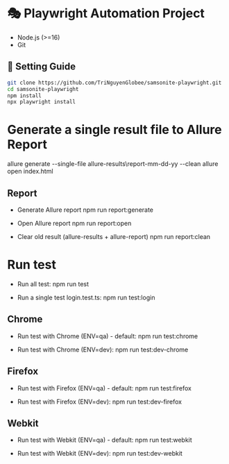 # 🎭 Playwright Automation Project
- Node.js (>=16)
- Git

## 🚀 Setting Guide
```bash
git clone https://github.com/TriNguyenGlobee/samsonite-playwright.git
cd samsonite-playwright
npm install
npx playwright install
```

# Generate a single result file to Allure Report
allure generate --single-file allure-results\report-mm-dd-yy --clean 
allure open index.html

## Report
- Generate Allure report
npm run report:generate

- Open Allure report
npm run report:open

- Clear old result (allure-results + allure-report)
npm run report:clean

# Run test
- Run all test:
npm run test

- Run a single test login.test.ts:
npm run test:login
 
## Chrome 
- Run test with Chrome (ENV=qa) - default:
npm run test:chrome

- Run test with Chrome (ENV=dev):
npm run test:dev-chrome

## Firefox
- Run test with Firefox (ENV=qa) - default:
npm run test:firefox

- Run test with Firefox (ENV=dev):
npm run test:dev-firefox

## Webkit
- Run test with Webkit (ENV=qa) - default:
npm run test:webkit

- Run test with Webkit (ENV=dev):
npm run test:dev-webkit
